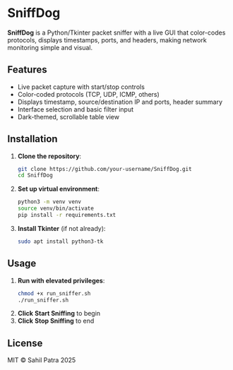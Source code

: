 # SniffDog

**SniffDog** is a Python/Tkinter packet sniffer with a live GUI that color-codes protocols, displays timestamps, ports, and headers, making network monitoring simple and visual.

## Features

- Live packet capture with start/stop controls
- Color-coded protocols (TCP, UDP, ICMP, others)
- Displays timestamp, source/destination IP and ports, header summary
- Interface selection and basic filter input
- Dark-themed, scrollable table view

## Installation

1. **Clone the repository**:
   ```bash
   git clone https://github.com/your-username/SniffDog.git
   cd SniffDog
   ```

2. **Set up virtual environment**:
   ```bash
   python3 -m venv venv
   source venv/bin/activate
   pip install -r requirements.txt
   ```

3. **Install Tkinter** (if not already):
   ```bash
   sudo apt install python3-tk
   ```

## Usage

1. **Run with elevated privileges**:
   ```bash
   chmod +x run_sniffer.sh
   ./run_sniffer.sh
   ```
2. **Click** **Start Sniffing** to begin
3. **Click** **Stop Sniffing** to end


## License

MIT © Sahil Patra 2025


